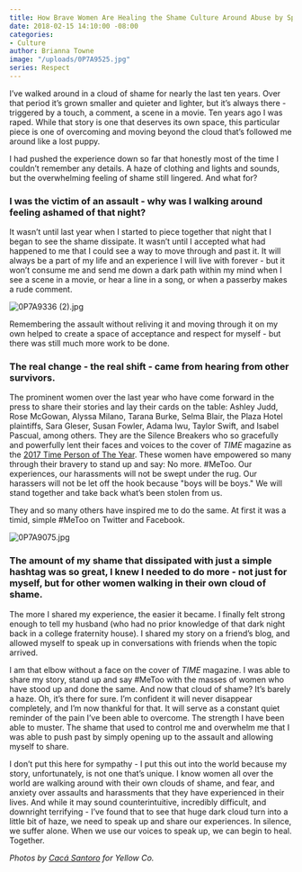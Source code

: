 ```yaml
---
title: How Brave Women Are Healing the Shame Culture Around Abuse by Speaking Up
date: 2018-02-15 14:10:00 -08:00
categories:
- Culture
author: Brianna Towne
image: "/uploads/0P7A9525.jpg"
series: Respect
---
```


I’ve walked around in a cloud of shame for nearly the last ten years. Over that period it’s grown smaller and quieter and lighter, but it’s always there - triggered by a touch, a comment, a scene in a movie. Ten years ago I was raped. While that story is one that deserves its own space, this particular piece is one of overcoming and moving beyond the cloud that’s followed me around like a lost puppy.

I had pushed the experience down so far that honestly most of the time I couldn’t remember any details. A haze of clothing and lights and sounds, but the overwhelming feeling of shame still lingered. And what for?

### I was the victim of an assault - why was I walking around feeling ashamed of that night?

It wasn’t until last year when I started to piece together that night that I began to see the shame dissipate. It wasn’t until I accepted what had happened to me that I could see a way to move through and past it. It will always be a part of my life and an experience I will live with forever - but it won’t consume me and send me down a dark path within my mind when I see a scene in a movie, or hear a line in a song, or when a passerby makes a rude comment.

![0P7A9336 (2).jpg](/uploads/0P7A9336%20(2).jpg)

Remembering the assault without reliving it and moving through it on my own helped to create a space of acceptance and respect for myself - but there was still much more work to be done.

### The real change - the real shift - came from hearing from other survivors.

The prominent women over the last year who have come forward in the press to share their stories and lay their cards on the table: Ashley Judd, Rose McGowan, Alyssa Milano, Tarana Burke, Selma Blair, the Plaza Hotel plaintiffs, Sara Gleser, Susan Fowler, Adama Iwu, Taylor Swift, and Isabel Pascual, among others. They are the Silence Breakers who so gracefully and powerfully lent their faces and voices to the cover of *TIME* magazine as the [2017 Time Person of The Year](http://time.com/time-person-of-the-year-2017-silence-breakers/). These women have empowered so many through their bravery to stand up and say: No more. #MeToo. Our experiences, our harassments will not be swept under the rug. Our harassers will not be let off the hook because "boys will be boys." We will stand together and take back what’s been stolen from us.

They and so many others have inspired me to do the same. At first it was a timid, simple #MeToo on Twitter and Facebook.

![0P7A9075.jpg](/uploads/0P7A9075.jpg)

### The amount of my shame that dissipated with just a simple hashtag was so great, I knew I needed to do more - not just for myself, but for other women walking in their own cloud of shame.

The more I shared my experience, the easier it became. I finally felt strong enough to tell my husband (who had no prior knowledge of that dark night back in a college fraternity house). I shared my story on a friend’s blog, and allowed myself to speak up in conversations with friends when the topic arrived.

I am that elbow without a face on the cover of *TIME* magazine. I was able to share my story, stand up and say #MeToo with the masses of women who have stood up and done the same. And now that cloud of shame? It’s barely a haze. Oh, it’s there for sure. I’m confident it will never disappear completely, and I’m now thankful for that. It will serve as a constant quiet reminder of the pain I’ve been able to overcome. The strength I have been able to muster. The shame that used to control me and overwhelm me that I was able to push past by simply opening up to the assault and allowing myself to share.

I don’t put this here for sympathy - I put this out into the world because my story, unfortunately, is not one that’s unique. I know women all over the world are walking around with their own clouds of shame, and fear, and anxiety over assaults and harassments that they have experienced in their lives. And while it may sound counterintuitive, incredibly difficult, and downright terrifying - I’ve found that to see that huge dark cloud turn into a little bit of haze, we need to speak up and share our experiences. In silence, we suffer alone. When we use our voices to speak up, we can begin to heal. Together.

*Photos by [Cacá Santoro](http://cacasantoro.com/) for Yellow Co.*